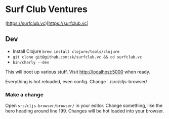 # Surf Club Ventures

(https://surfclub.vc)[https://surfclub.vc]

## Dev

* Install Clojure `brew install clojure/tools/clojure`
* `git clone git@github.com:zk/surfclub.vc && cd surfclub.vc`
* `bin/charly --dev`

This will boot up various stuff. Visit [http://localhost:5000](http://localhost:5000) when ready.

Everything is hot reloaded, even config. Change `./src/cljs-browser/

### Make a change

Open `src/cljs-browser/browser/` in your editor. Change something, like the hero heading around line 199. Changes will be hot loaded into your browser.

